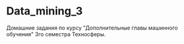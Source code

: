 # Data_mining_3
Домашние задания по курсу "Дополнительные главы машинного обучения" 3го семестра Техносферы.
